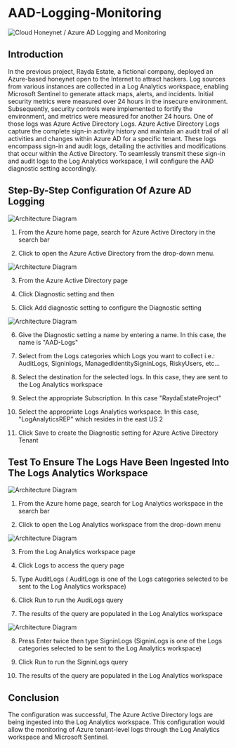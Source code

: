 # AAD-Logging-Monitoring

![Cloud Honeynet / Azure AD Logging and Monitoring](https://i.imgur.com/pocxK19.jpg)

## Introduction

In the previous project, Rayda Estate, a fictional company, deployed an Azure-based honeynet open to the Internet to attract  hackers. Log sources from various instances are collected in a Log Analytics workspace, enabling Microsoft Sentinel to generate attack maps, alerts, and incidents. Initial security metrics were measured over 24 hours in the insecure environment. Subsequently, security controls were implemented to fortify the environment, and metrics were measured for another 24 hours. One of those logs was Azure Active Directory Logs.
Azure Active Directory Logs capture the complete sign-in activity history and maintain an audit trail of all activities and changes within Azure AD for a specific tenant. These logs encompass sign-in and audit logs, detailing the activities and modifications that occur within the Active Directory. To seamlessly transmit these sign-in and audit logs to the Log Analytics workspace, I will configure the AAD diagnostic setting accordingly.

## Step-By-Step Configuration Of Azure AD Logging

![Architecture Diagram](https://i.imgur.com/46gTdRp.jpg)

1. From the Azure home page, search for Azure Active Directory in the search bar

2. Click to open the  Azure Active Directory from the drop-down menu.

![Architecture Diagram](https://i.imgur.com/EyoWCbk.jpg)

3. From the Azure Active Directory page

4. Click Diagnostic setting and then

5. Click Add diagnostic setting to configure the Diagnostic setting

![Architecture Diagram](https://i.imgur.com/B8fuY7a.jpg)

6. Give the Diagnostic setting a name by entering a name. In this case, the name is "AAD-Logs"

7. Select from the Logs categories which Logs you want to collect
  i.e.: AuditLogs, Signinlogs, ManagedIdentitySigninLogs, RiskyUsers, etc...
  
8. Select the destination for the selected logs. In this case, they are sent to the
  Log Analytics workspace
  
9. Select the appropriate Subscription. In this case "RaydaEstateProject"

10. Select the appropriate Logs Analytics workspace. In this case, "LogAnalyticsREP" 
  which resides in the east US 2
  
11. Click Save to create the Diagnostic setting for Azure Active Directory Tenant

## Test To Ensure The Logs Have Been Ingested Into The Logs Analytics Workspace

![Architecture Diagram](https://i.imgur.com/DpfQEML.jpg)

1. From the Azure home page, search for Log Analytics workspace in the search bar

2. Click to open the Log Analytics workspace from the drop-down menu

![Architecture Diagram](https://i.imgur.com/sm0qinX.jpg)

3. From the Log Analytics workspace page

4. Click Logs to access the query page 

5. Type AuditLogs ( AuditLogs is one of the Logs categories selected to be sent to the 
  Log Analytics workspace)

6. Click Run to run the AudiLogs query 

7. The results of the query are populated in the Log Analytics workspace 

![Architecture Diagram](https://i.imgur.com/xTOccA0.jpg)

8. Press Enter twice then type SigninLogs (SigninLogs is one of the Logs 
  categories selected to be sent to the Log Analytics workspace)

9. Click Run to run the SigninLogs query

10. The results of the query are populated in the Log Analytics workspace

## Conclusion
The configuration was successful, The Azure Active Directory logs are being ingested into the Log Analytics workspace. This configuration would allow the monitoring of Azure tenant-level logs through the Log Analytics workspace and Microsoft Sentinel. 
